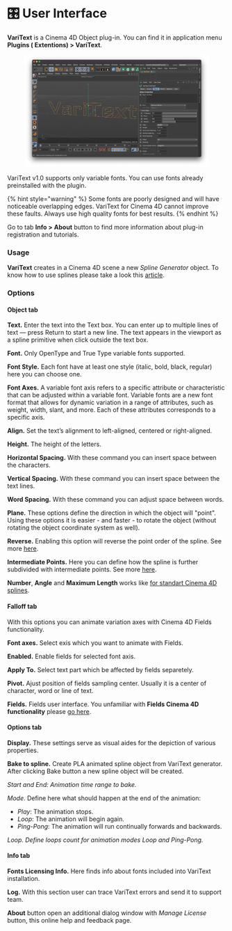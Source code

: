 # 🎛 User Interface

**VariText** is a Cinema 4D Object plug-in. You can find it in application menu **Plugins ( Extentions) > VariText**.

<figure><img src="../.gitbook/assets/Screenshot 2023 07 04 at 11.05.23.png" alt=""><figcaption></figcaption></figure>

VariText v1.0 supports only variable fonts. You can use fonts already preinstalled with the plugin.

{% hint style="warning" %}
Some fonts are poorly designed and will have noticeable overlapping edges. VariText for Cinema 4D cannot improve these faults. Always use high quality fonts for best results.
{% endhint %}

Go to tab **Info >** **About** button to find more information about plug-in registration and tutorials.

### Usage

**VariText** creates in a Cinema 4D scene a new _Spline Generator_ object. To know how to use splines please take a look this [article](https://help.maxon.net/c4d/s26/en-us/Default.htm#html/5420.html?TocPath=Create%2520Menu%257CSpline%257C\_\_\_\_\_0).

### Options

#### Object tab

**Text.** Enter the text into the Text box. You can enter up to multiple lines of text — press Return to start a new line. The text appears in the viewport as a spline primitive when click outside the text box.

**Font.** Only OpenType and True Type variable fonts supported.

**Font Style.** Each font have at least one style (italic, bold, black, regular) here you can choose one.

**Font Axes.** A variable font axis refers to a specific attribute or characteristic that can be adjusted within a variable font. Variable fonts are a new font format that allows for dynamic variation in a range of attributes, such as weight, width, slant, and more. Each of these attributes corresponds to a specific axis.

**Align.** Set the text’s alignment to left-aligned, centered or right-aligned.

**Height.** The height of the letters.

**Horizontal Spacing.** With these command you can insert space between the characters.

**Vertical Spacing.** With these command you can insert space between the text lines.

**Word Spacing.** With these command you can adjust space between words.

**Plane.** These options define the direction in which the object will "point". Using these options it is easier - and faster - to rotate the object (without rotating the object coordinate system as well).

**Reverse.** Enabling this option will reverse the point order of the spline. See more [here](https://help.maxon.net/c4d/s26/en-us/Content/html/5420.html).

**Intermediate Points.** Here you can define how the spline is further subdivided with intermediate points. See more [here](https://help.maxon.net/c4d/s26/en-us/Default.htm#html/OSPLINETEXT-ID\_OBJECTPROPERTIES.html#SPLINEOBJECT\_INTERPOLATION).

**Number**, **Angle** and **Maximum Length** works like [for standart Cinema 4D splines](https://help.maxon.net/c4d/s26/en-us/Default.htm#html/OSPLINETEXT-ID\_OBJECTPROPERTIES.html#SPLINEOBJECT\_ANGLE).

#### Falloff tab

With this options you can animate variation axes with Cinema 4D Fields functionality.

**Font axes.** Select exis which you want to animate with Fields.

**Enabled.** Enable fields for selected font axis.

**Apply To.** Select text part which be affected by fields separetely.

**Pivot.** Ajust position of fields sampling center. Usually it is a center of character, word or line of text.

**Fields.** Fields user interface. You unfamiliar with **Fields Cinema 4D functionality** please [go here](https://help.maxon.net/c4d/s26/en-us/Default.htm#html/OEPLAIN-FALLOFF\_GROUPFALLOFF.html#FIELDS).

#### Options tab

**Display.** These settings serve as visual aides for the depiction of various properties.

**Bake to spline.** Create PLA animated spline object from VariText generator. After clicking Bake button a new spline object will be created.&#x20;

_Start and End: Animation time range to bake._

_Mode_. Define here what should happen at the end of the animation:

* _Play_: The animation stops.
* _Loop_: The animation will begin again.
* _Ping-Pong_: The animation will run continually forwards and backwards.

_Loop. Define loops count for animation modes Loop and Ping-Pong._

#### Info tab

**Fonts Licensing Info.** Here finds info about fonts included into VariText installation.

**Log.** With this section user can trace VariText errors and send it to support team.

**About** button open an additional dialog window with _Manage License_ button, this online help and feedback page.
